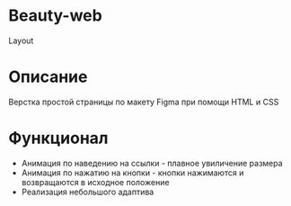 # Beauty-web
Layout
# Описание
Верстка простой страницы по макету Figma при помощи HTML и CSS
# Функционал
- Анимация по наведению на ссылки - плавное увиличение размера
- Анимация по нажатию на кнопки - кнопки нажимаются и возвращаются в исходное положение
- Реализация небольшого адаптива
